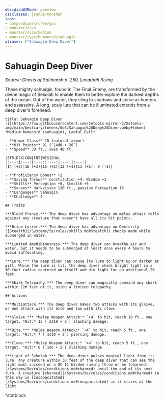```yaml
---
obsidianUIMode: preview
cssclasses: json5e-monster
tags:
- compendium/src/5e/gos
- monster/cr/4
- monster/size/medium
- monster/type/humanoid/sahuagin
aliases: ["Sahuagin Deep Diver"]
---
```

# Sahuagin Deep Diver
*Source: Ghosts of Saltmarsh p. 250, Locathah Rising*  

These mighty sahuagin, found in The Final Enemy, are transformed by the divine magic of Sekolah to enable them to better explore the darkest depths of the ocean. Out of the water, they cling to shadows and serve as hunters and assassins. A long, scaly lure that can be illuminated extends from a deep diver's forehead.

```ad-statblock
title: Sahuagin Deep Diver
![](https://raw.githubusercontent.com/5etools-mirror-2/5etools-img/main/bestiary/tokens/GoS/Sahuagin%20Deep%20Diver.webp#token)
*Medium humanoid (sahuagin), Lawful Evil*

- **Armor Class** 15 (natural armor)
- **Hit Points** 91 (`14d8 + 28`)
- **Speed** 30 ft., swim 40 ft.

|STR|DEX|CON|INT|WIS|CHA|
|:---:|:---:|:---:|:---:|:---:|:---:|
|14 (+2)|16 (+3)|15 (+2)|12 (+1)|13 (+1)| 9 (-1)|

- **Proficiency Bonus** +2
- **Saving Throws** Constitution +4, Wisdom +3
- **Skills** Perception +5, Stealth +5
- **Senses** darkvision 120 ft., passive Perception 15
- **Languages** Sahuagin
- **Challenge** 4

## Traits

***Blood Frenzy.*** The deep diver has advantage on melee attack rolls against any creature that doesn't have all its hit points.

***Brine Lurker.*** The deep diver has advantage on Dexterity ([Stealth](/Systems/5e/rules/skills.md#Stealth)) checks made while submerged in water.

***Limited Amphibiousness.*** The deep diver can breathe air and water, but it needs to be submerged at least once every 4 hours to avoid suffocating.

***Lure.*** The deep diver can cause its lure to light up or darken at will. While the lure is lit, the deep diver sheds bright light in a 30-foot radius centered on itself and dim light for an additional 20 feet.

***Shark Telepathy.*** The deep diver can magically command any shark within 120 feet of it, using a limited telepathy.

## Actions

***Multiattack.*** The deep diver makes two attacks with its glaive, or one attack with its bite and two with its claws.

***Glaive.*** *Melee Weapon Attack:* `+4` to hit, reach 10 ft., one target. *Hit:* 13 (`2d10 + 2`) slashing damage.

***Bite.*** *Melee Weapon Attack:* `+4` to hit, reach 5 ft., one target. *Hit:* 7 (`1d10 + 2`) piercing damage.

***Claws.*** *Melee Weapon Attack:* `+4` to hit, reach 5 ft., one target. *Hit:* 6 (`1d8 + 2`) slashing damage.

***Light of Sekolah.*** The deep diver pulses magical light from its lure. Any creature within 30 feet of the deep diver that can see the light must succeed on a DC 11 Wisdom saving throw or be [charmed](/Systems/5e/rules/conditions.md#charmed) until the end of its next turn. A creature [charmed](/Systems/5e/rules/conditions.md#charmed) in this way is [incapacitated](/Systems/5e/rules/conditions.md#incapacitated) as it stares at the light.
```
^statblock